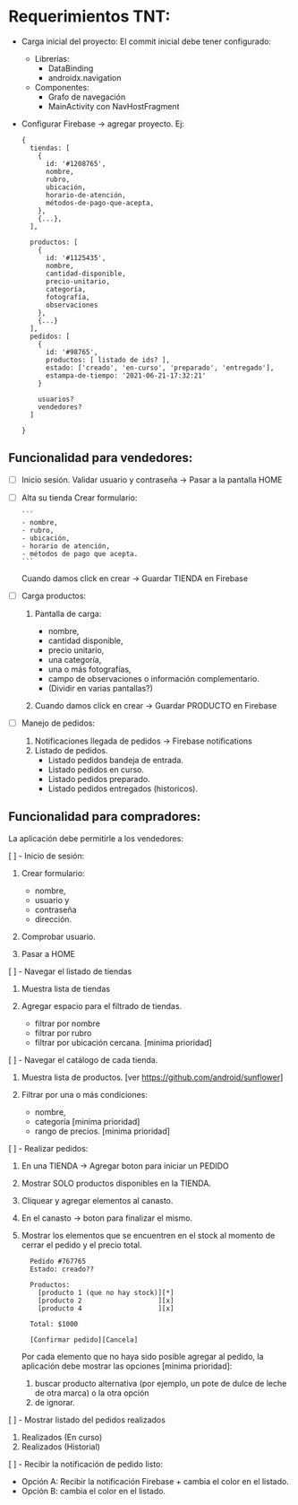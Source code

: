 # Requerimientos TNT:

- Carga inicial del proyecto:
  El commit inicial debe tener configurado:
  - Librerías:
    - DataBinding
    - androidx.navigation
  - Componentes:
    - Grafo de navegación
    - MainActivity con NavHostFragment
- Configurar Firebase -> agregar proyecto. Ej:

  ```
  {
    tiendas: [
      {
        id: '#1208765',
        nombre,
        rubro,
        ubicación,
        horario-de-atención,
        métodos-de-pago-que-acepta,
      },
      {...},
    ],

    productos: [
      {
        id: '#1125435',
        nombre,
        cantidad-disponible,
        precio-unitario,
        categoría,
        fotografía,
        observaciones
      },
      {...}
    ],
    pedidos: [
      {
        id: '#98765',
        productos: [ listado de ids? ],
        estado: ['creado', 'en-curso', 'preparado', 'entregado'],
        estampa-de-tiempo: '2021-06-21-17:32:21'
      }

      usuarios?
      vendedores?
    ]

  }
  ```

## Funcionalidad para vendedores:

- [ ] Inicio sesión.
      Validar usuario y contraseña -> Pasar a la pantalla HOME

- [ ] Alta su tienda
      Crear formulario:

      ```
      - nombre,
      - rubro,
      - ubicación,
      - horario de atención,
      - métodos de pago que acepta.
      ```

  Cuando damos click en crear -> Guardar TIENDA en Firebase

- [ ] Carga productos:

  1. Pantalla de carga:

     - nombre,
     - cantidad disponible,
     - precio unitario,
     - una categoría,
     - una o más fotografías,
     - campo de observaciones o información complementario.
     - (Dividir en varias pantallas?)

  2. Cuando damos click en crear -> Guardar PRODUCTO en Firebase

- [ ] Manejo de pedidos:

  1. Notificaciones llegada de pedidos -> Firebase notifications
  2. Listado de pedidos.
     - Listado pedidos bandeja de entrada.
     - Listado pedidos en curso.
     - Listado pedidos preparado.
     - Listado pedidos entregados (historicos).

## Funcionalidad para compradores:

La aplicación debe permitirle a los vendedores:

[ ] - Inicio de sesión:

1. Crear formulario:

   - nombre,
   - usuario y
   - contraseña
   - dirección.

2. Comprobar usuario.
3. Pasar a HOME

[ ] - Navegar el listado de tiendas

1. Muestra lista de tiendas
2. Agregar espacio para el filtrado de tiendas.

   - filtrar por nombre
   - filtrar por rubro
   - filtrar por ubicación cercana. [minima prioridad]

[ ] - Navegar el catálogo de cada tienda.

1.  Muestra lista de productos. [ver https://github.com/android/sunflower]

2.  Filtrar por una o más condiciones:
    - nombre,
    - categoría [minima prioridad]
    - rango de precios. [minima prioridad]

[ ] - Realizar pedidos:

1. En una TIENDA -> Agregar boton para iniciar un PEDIDO
2. Mostrar SOLO productos disponibles en la TIENDA.
3. Cliquear y agregar elementos al canasto.
4. En el canasto -> boton para finalizar el mismo.
5. Mostrar los elementos que se encuentren en el stock al momento de cerrar el pedido y el precio total.

   ```
     Pedido #767765
     Estado: creado??

     Productos:
       [producto 1 (que no hay stock)][*]
       [producto 2                   ][x]
       [producto 4                   ][x]

     Total: $1000

     [Confirmar pedido][Cancela]
   ```

   Por cada elemento que no haya sido posible agregar al pedido, la aplicación debe mostrar las opciones [minima prioridad]:

   1. buscar producto alternativa (por ejemplo, un pote de dulce de leche de otra marca) o la otra opción
   2. de ignorar.

[ ] - Mostrar listado del pedidos realizados

1. Realizados (En curso)
2. Realizados (Historial)

[ ] - Recibir la notificación de pedido listo:

- Opción A: Recibir la notificación Firebase + cambia el color en el listado.
- Opción B: cambia el color en el listado.
